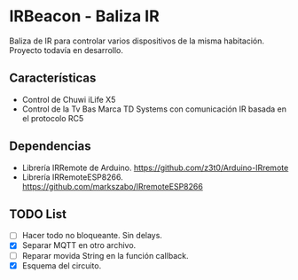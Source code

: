 ﻿# IRBeacon - Baliza IR

Baliza de IR para controlar varios dispositivos de la misma habitación.
Proyecto todavía en desarrollo.

## Características
- Control de Chuwi iLife X5
- Control de la Tv Bas Marca TD Systems con comunicación IR basada en el protocolo RC5

## Dependencias
- Librería IRRemote de Arduino. https://github.com/z3t0/Arduino-IRremote
- Librería IRRemoteESP8266. https://github.com/markszabo/IRremoteESP8266

## TODO List
- [ ] Hacer todo no bloqueante. Sin delays.
- [x] Separar MQTT en otro archivo.
- [ ] Reparar movida String en la función callback.
- [X] Esquema del circuito.
